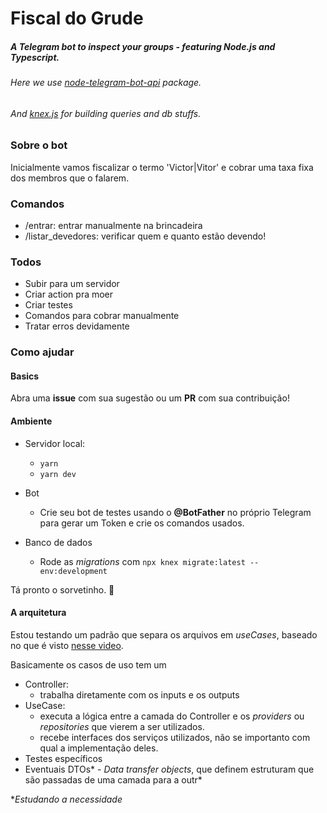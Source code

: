 # Fiscal do Grude
##### A Telegram bot to inspect your groups - featuring Node.js and Typescript. 
###### Here we use [node-telegram-bot-api](https://www.npmjs.com/package/node-telegram-bot-api) package.
###### And [knex.js](http://knexjs.org/) for building queries and db stuffs.

### Sobre o bot
Inicialmente vamos fiscalizar o termo 'Victor|Vitor' e cobrar uma taxa fixa dos membros que o falarem.

### Comandos
- /entrar: entrar manualmente na brincadeira
- /listar_devedores: verificar quem e quanto estão devendo!

### Todos
- Subir para um servidor
- Criar action pra moer
- Criar testes
- Comandos para cobrar manualmente
- Tratar erros devidamente

### Como ajudar

#### Basics

Abra uma **issue** com sua sugestão ou um **PR** com sua contribuição!

#### Ambiente

- Servidor local:
  - `yarn` 
  - `yarn dev`

- Bot
  - Crie seu bot de testes usando o **@BotFather** no próprio Telegram para gerar um Token e crie os comandos usados.

- Banco de dados
  - Rode as *migrations* com `npx knex migrate:latest --env:development`

Tá pronto o sorvetinho. 🍨

#### A arquitetura

Estou testando um padrão que separa os arquivos em *useCases*, baseado no que é visto [nesse video](https://youtu.be/vAV4Vy4jfkc "Qualquer semelhança é mera coincidência").

Basicamente os casos de uso tem um 
  - Controller: 
    - trabalha diretamente com os inputs e os outputs
  - UseCase: 
    - executa a lógica entre a camada do Controller e os *providers* ou *repositories* que vierem a ser utilizados.
    - recebe interfaces dos serviços utilizados, não se importanto com qual a implementação deles.
  - Testes específicos
  - Eventuais DTOs* - *Data transfer objects*, que definem estruturam que são passadas de uma camada para a outr*

  **Estudando a necessidade*
